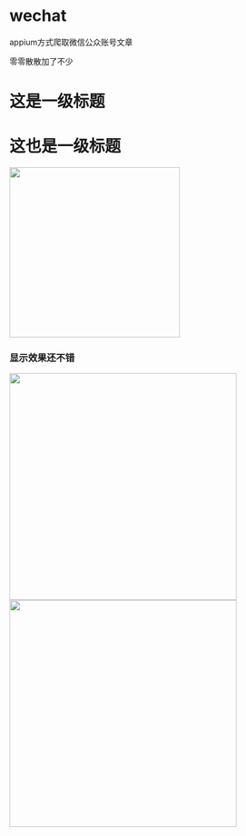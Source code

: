 # wechat
appium方式爬取微信公众账号文章

零零散散加了不少

# 这是一级标题
# 这也是一级标题

<img width='300px' src='http://ww1.sinaimg.cn/large/006y8mN6ly1g6whvi41r2j30u01hcamr.jpg' />

### 显示效果还不错

<img width="400px" src="http://ww4.sinaimg.cn/large/006y8mN6ly1g6whvqmywaj30u01hctnb.jpg" />
<img width='400px' src='https://www.baidu.com/img/bd_logo1.png?where=super '/>